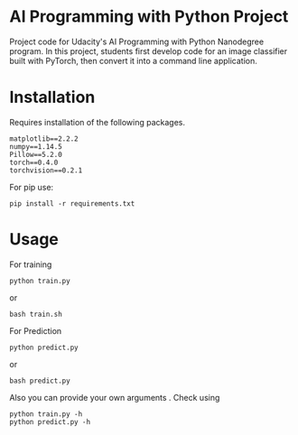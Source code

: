 # AI Programming with Python Project

Project code for Udacity's AI Programming with Python Nanodegree program. In this project, students first develop code for an image classifier built with PyTorch, then convert it into a command line application.

# Installation
Requires installation of the following packages.
```
matplotlib==2.2.2
numpy==1.14.5
Pillow==5.2.0
torch==0.4.0
torchvision==0.2.1
```
For pip use:
```
pip install -r requirements.txt
```

# Usage

For training

```
python train.py
```
or
```
bash train.sh
```
For Prediction

```
python predict.py
```
or
```
bash predict.py
```
Also you can provide your own arguments . Check using

```
python train.py -h
python predict.py -h
```
